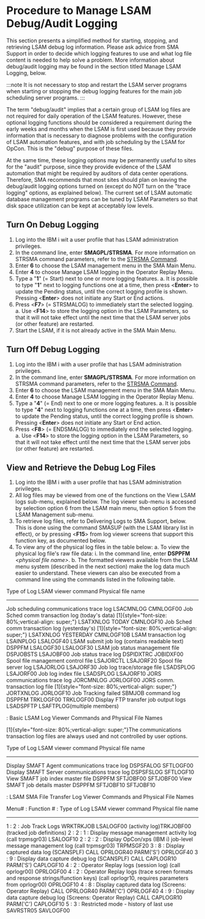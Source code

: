 # Procedure to Manage LSAM Debug/Audit Logging

This section presents a simplified method for starting, stopping, and
retrieving LSAM debug log information. Please ask advice from SMA
Support in order to decide which logging features to use and what log
file content is needed to help solve a problem. More information about
debug/audit logging may be found in the section titled Manage LSAM
Logging, below.

:::note
It is not necessary to stop and restart the LSAM server programs when starting or stopping the debug logging features for the main job scheduling server programs.
:::

The term "debug/audit" implies that a certain group of LSAM log files
are not required for daily operation of the LSAM features. However,
these optional logging functions should be considered a requirement
during the early weeks and months when the LSAM is first used because
they provide information that is necessary to diagnose problems with the
configuration of LSAM automation features, and with job scheduling by
the LSAM for OpCon. This is the "debug" purpose of these files.

At the same time, these logging options may be permanently useful to
sites for the "audit" purpose, since they provide evidence of the LSAM
automation that might be required by auditors of data center operations.
Therefore, SMA recommends that most sites should plan on leaving the
debug/audit logging options turned on (except do NOT turn on the "trace
logging" options, as explained below). The current set of LSAM
automatic database management programs can be tuned by LSAM Parameters
so that disk space utilization can be kept at acceptably low levels.

## Turn On Debug Logging

1. Log into the IBM i wit a user profile that has LSAM administration
    privileges.
2. In the command line, enter **SMAGPL/STRSMA**. For more information
    on STRSMA command parameters, refer to the [STRSMA Command](/operations/lsam#the-strsma-command).
3. Enter **6** to choose the LSAM management menu in the SMA Main Menu.
4. Enter **4** to choose Manage LSAM logging in the Operator Replay
    Menu.
5. Type a "**1**" (= Start) next to one or more logging features.
    a.  It is possible to type "**1**" next to logging functions one
        at a time, then press \<**Enter**\> to update the Pending
        status, until the correct logging profile is shown. Pressing
        \<**Enter**\> does not initiate any Start or End actions.
6. Press \<**F7**\> (= STRSMALOG) to immediately start the selected
    logging.
    a.  Use \<**F14**\> to store the logging option in the LSAM
        Parameters, so that it will not take effect until the next time
        that the LSAM server jobs (or other feature) are restarted.
7. Start the LSAM, if it is not already active in the SMA Main Menu.

## Turn Off Debug Logging

1. Log into the IBM i with a user profile that has LSAM administration
    privileges.
2. In the command line, enter **SMAGPL/STRSMA**. For more information
    on STRSMA command parameters, refer to the [STRSMA Command](/operations/lsam#the-strsma-command).
3. Enter **6** to choose the LSAM management menu in the SMA Main Menu.
4. Enter **4** to choose Manage LSAM logging in the Operator Replay
    Menu.
5. Type a "**4**" (= End) next to one or more logging features.
    a.  It is possible to type "**4**" next to logging functions one
        at a time, then press \<**Enter**\> to update the Pending
        status, until the correct logging profile is shown. Pressing
        \<**Enter**\> does not initiate any Start or End action.
6. Press \<**F8**\> (= ENDSMALOG) to immediately end the selected
    logging.
    a.  Use \<**F14**\> to store the logging option in the LSAM
        Parameters, so that it will not take effect until the next time
        that the LSAM server jobs (or other feature) are restarted.

## View and Retrieve the Debug Log Files

1. Log into the IBM i with a user profile that has LSAM administration
    privileges.
2. All log files may be viewed from one of the functions on the View
    LSAM logs sub-menu, explained below. The log viewer sub-menu is
    accessed by selection option 6 from the LSAM main menu, then option
    5 from the LSAM Management sub-menu.
3. To retrieve log files, refer to Delivering Logs to SMA Support,
    below. This is done using the command SMASUP (with the LSAM library
    list in effect), or by pressing \<**F15**\> from log viewer screens
    that support this function key, as documented below.
4. To view any of the physical log files in the table below:
    a.  To view the physical log file's raw file data:
        i.  In the command line, enter **DSPPFM** *\<physical file
            name\>*.
    b.  The formatted viewers available from the LSAM menu system
        (described in the next section) make the log data much easier to
        understand. These viewers can also be executed from a command
        line using the commands listed in the following table.

  Type of Log                                                                                          LSAM viewer command       Physical file name
  --------------------------------------------------------------------------------------------------- --------------------- -----------------------------
  Job scheduling communications trace log                                                                   LSACMNLOG                 CMNLOGF00
  Job Sched comm transaction log (today's data) [1]{style="font-size: 80%;vertical-align: super;"}      LSATXNLOG TODAY              CMNLOGF10   Job Sched comm transaction log (yesterday's) [1]{style="font-size: 80%;vertical-align: super;"}     LSATXNLOG YESTERDAY           CMNLOGF10B
  LSAM transaction log                                                                                      LSAINPLOG                 LSALOGF40
  LSAM submit job log (contains readable text)                                                          DSPPFM LSALOGF30              LSALOGF30
  LSAM job status management file                                                                           DSPJOBSTS                 LSAJOBF00
  Job status trace log                                                                                      DSPIDXTRC                 JOBIDXF00
  Spool file management control file                                                                        LSAJORCTL                 LSAJORF20
  Spool file server log                                                                                     LSAJORLOG                 LSAJORF30
  Job log trace/storage file                                                                                LSADSPLOG                 LSAJORF00
  Job log index file                                                                                        LSADSPLOG                 LSAJORF10
  JORS communications trace log                                                                             JORCMNLOG                 JORLOGF00
  JORS comm. transaction log file [1]{style="font-size: 80%;vertical-align: super;"}                        JORTXNLOG                 JORLOGF10   Job Tracking failed SBMJOB command log                                                                DSPPFM TRKLOGF00              TRKLOGF00
  Display FTP transfer job output logs                                                                      LSADSPFTP        LSAFTPLOG(multiple members)

  : Basic LSAM Log Viewer Commands and Physical File Names

[1]{style="font-size: 80%;vertical-align: super;"}The communications transaction log files are always used and not controlled by user
options.

  Type of Log                                      LSAM viewer command   Physical file name
  ----------------------------------------------- --------------------- --------------------
  Display SMAFT Agent communications trace log          DSPSFALOG            SFTLOGF00
  Display SMAFT Server communications trace log         DSPSFSLOG            SFTLOGF10
  View SMAFT job index master file                  DSPPFM SFTJOBF00         SFTJOBF00
  View SMAFT job details master                     DSPPFM SFTJOBF10         SFTJOBF10

  : LSAM SMA File Transfer Log Viewer Commands and Physical File Names

  Menu\# : Function \# : Type of Log                                                                        LSAM viewer command                                        Physical file name
  ---------------------------------------------------------------------------------------- ------------------------------------------------------ -------------------------------------------------------------
  1 : 2 : Job Track Logs                                                                                         WRKTRKJOB                         LSALOGF00 (activity log)TRKJOBF00 (tracked job definitions)
  2 : 2 : 1 : Display message management activity log                                                         (call trpmsgr03)                                              LSALOGF10
  2 : 2 : 2 : Display OpCon/xps (IBM i) job-level message management log                                      (call trpmsgr03)                                              TRPMSGF20
  3 : 8 : Display captured data log (SCANSPLF)                                                           CALL OPRLOGR40 PARM('S')                                         OPRLOGF40
  3 : 9 : Display data capture debug log (SCANSPLF)                                                      CALL CAPLOGR10 PARM('S')                                         CAPLOGF10
  4 : 2 : Operator Replay logs (session log)                                                                  (call oprlogr00)                                              OPRLOGF00
  4 : 2 : Operator Replay logs (trace screen formats and response strings/function keys)    (call oprlogr10, requires parameters from oprlogr00)                            OPRLOGF10
  4 : 8 : Display captured data log (Screens: Operator Replay)                                           CALL OPRLOGR40 PARM('C')                                         OPRLOGF40
  4 : 9 : Display data capture debug log (Screens: Operator Replay)                                      CALL CAPLOGR10 PARM('C')                                         CAPLOGF10
  5 : 3 : Restricted mode - history of last use                                                                  SAVRSTR05                                                  SAVLOGF00
